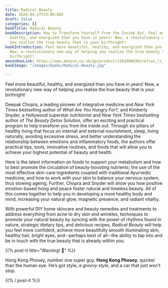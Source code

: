 ```yaml
---
title: Radical Beauty
date: 2020-04-27T23:00:00Z
draft: false
categories: []
bookTitle: Radical Beauty
bookDescription: How to Transform Yourself from the Inside Out. Feel more beautiful,
  healthy, and energized than you have in years! Now, a revolutionary new way of helping
  you realize the true beauty that is your birthright!
bookIntroduction: Feel more beautiful, healthy, and energized than you have in years!
  Now, a revolutionary new way of helping you realize the true beauty that is your
  birthright!
amzonOneLink: https://www.amazon.co.uk/gp/product/1101906030/ref=as_li_ss_tl?pf_rd_r=BSCNRGMBE7N3318E9MJ3&pf_rd_p=e632fea2-678f-4848-9a97-bcecda59cb4e&linkCode=ll1&tag=bestpric-21&linkId=7fa0ee44c74d3797d7de4e3c900e9589&language=en_GB
bookImage: "/images/books/Radical-Beauty.jpg"

---
```

Feel more beautiful, healthy, and energized than you have in years! Now, a revolutionary new way of helping you realize the true beauty that is your birthright!

Deepak Chopra, a leading pioneer of integrative medicine and _New York Times_ bestselling author of _What Are You Hungry For?,_ and Kimberly Snyder, a Hollywood superstar nutritionist and _New York Times_ bestselling author of _The Beauty Detox Solution,_ offer an exciting and practical program to help transform you from the inside out. Through six pillars of healthy living that focus on internal and external nourishment, sleep, living naturally, avoiding excessive stress, and better understanding the relationship between emotions and inflammatory foods, the authors offer practical tips, tools, innovative routines, and foods that will allow you to achieve your highest potential of beauty and health.

Here is the latest information on foods to support your metabolism and how to best promote the circulation of beauty-boosting nutrients; the use of the most effective skin-care ingredients coupled with traditional Ayurvedic medicine; and how to work with your skin to balance your nervous system, thus slowing ageing. Further, Chopra and Snyder will show you how positive emotion-based living and peace foster natural and timeless beauty. All of this comes together to help you in developing a more healthy body and mind, increasing your natural glow, magnetic presence, and radiant vitality.

With powerful DIY home skincare and beauty remedies and treatments to address everything from acne to dry skin and wrinkles, techniques to promote your natural beauty by syncing with the power of rhythms found in nature, strategic dietary tips, and delicious recipes, _Radical Beauty_ will help you feel more confident, achieve more beautifully smooth illuminating skin, healthy hair, bright eyes, and--perhaps best of all--the ability to tap into and be in touch with the true beauty that is already within you.

{{% post-it title="Warning! 🚨" %}}

Hong Kong Phooey, number one super guy. __**Hong Kong Phooey**__, quicker than the human eye. He’s got style, _*a groovy style*_, and a car that just won’t stop.

{{% / post-it %}}